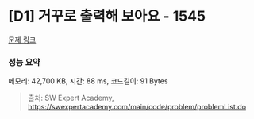# [D1] 거꾸로 출력해 보아요 - 1545 

[문제 링크](https://swexpertacademy.com/main/code/problem/problemDetail.do?contestProbId=AV2gbY0qAAQBBAS0) 

### 성능 요약

메모리: 42,700 KB, 시간: 88 ms, 코드길이: 91 Bytes



> 출처: SW Expert Academy, https://swexpertacademy.com/main/code/problem/problemList.do